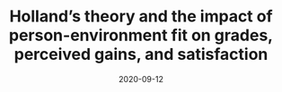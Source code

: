 ---
title: "Holland’s theory and the impact of person-environment fit on grades, perceived gains, and satisfaction"
collection: publications
permalink: /publication/2020-holland
date: 2020-09-12
venue: 'Higher Education'
paperurl: 
link: 'https://doi.org/10.1007/s10734-020-00519-0'
code: 
github: 
citation:
---
